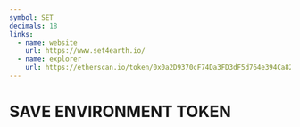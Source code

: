 ```yaml
---
symbol: SET
decimals: 18
links:
  - name: website
    url: https://www.set4earth.io/
  - name: explorer
    url: https://etherscan.io/token/0x0a2D9370cF74Da3FD3dF5d764e394Ca8205C50B6
---
```


# SAVE ENVIRONMENT TOKEN
